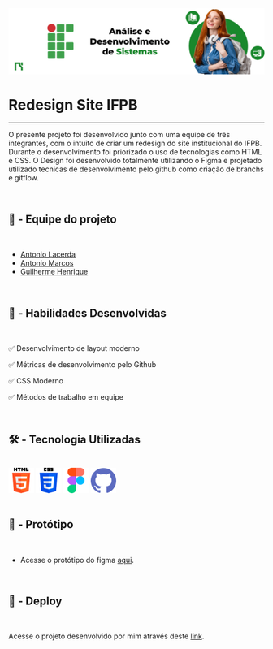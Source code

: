 <img src="./img/capa.jpg">
<h1 class="titulo">Redesign Site IFPB</h1>
<hr>
<p class="texto">O presente projeto foi desenvolvido junto com uma equipe de três integrantes, com o intuito de criar um redesign do site institucional do IFPB. Durante o desenvolvimento foi priorizado o uso de tecnologias como HTML e CSS. O Design foi desenvolvido totalmente utilizando o Figma e projetado utilizado tecnicas de desenvolvimento pelo github como criação de branchs e gitflow.</p>
<br>
<h2 class="subtit">🙏‍ - Equipe do projeto</h2>
<br>
<ul>
    <li><a href="https://github.com/AntLacerda">Antonio Lacerda</a></li>
    <li><a href="https://github.com/AntonioMarcosDev">Antonio Marcos</a></li>
    <li><a href="https://github.com/GuiiAbreu">Guilherme Henrique</a></li>
</ul>
<br>
<h2>👷‍ - Habilidades Desenvolvidas</h2>
<br>
<p>✅ Desenvolvimento de layout moderno</p>
<p>✅ Métricas de desenvolvimento pelo Github</p>
<p>✅ CSS Moderno</p>
<p>✅ Métodos de trabalho em equipe</p>
<br>
<h2>🛠 - Tecnologia Utilizadas</h2>
<br>
<div>
    <img src="./img/html-5.png" alt="" style="width: 50px">
    <img src="./img/css-3.png" alt="" style="width: 50px">
    <img src="./img/figma.png" alt="" style="width: 50px">
    <img src="./img/github.png" alt="" style="width: 50px">
</div>
<br>
<h2>🎨 - Protótipo</h2>
<br>
<ul>
    <li>Acesse o protótipo do figma <a href="https://www.figma.com/file/sbOr5Lil4fsh6yfa5z3Zg7/Projeto-Final---Gerencia-de-Controle?node-id=1%3A2&t=FPHEbSGgJolvqGdc-1">aqui</a>.</li>
</ul>
<br>
<h2>🔗 - Deploy</h2>
<br>
<p>Acesse o projeto desenvolvido por mim através deste <a href="https://wgirnz.csb.app/">link</a>.</p>